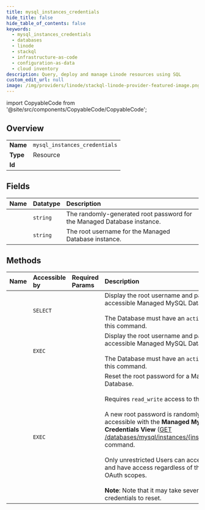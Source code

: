 ```yaml
---
title: mysql_instances_credentials
hide_title: false
hide_table_of_contents: false
keywords:
  - mysql_instances_credentials
  - databases
  - linode    
  - stackql
  - infrastructure-as-code
  - configuration-as-data
  - cloud inventory
description: Query, deploy and manage Linode resources using SQL
custom_edit_url: null
image: /img/providers/linode/stackql-linode-provider-featured-image.png
---
```


import CopyableCode from '@site/src/components/CopyableCode/CopyableCode';




## Overview
<table><tbody>
<tr><td><b>Name</b></td><td><code>mysql_instances_credentials</code></td></tr>
<tr><td><b>Type</b></td><td>Resource</td></tr>
<tr><td><b>Id</b></td><td><CopyableCode code="linode.databases.mysql_instances_credentials" /></td></tr>
</tbody></table>

## Fields
| Name | Datatype | Description |
|:-----|:---------|:------------|
| <CopyableCode code="password" /> | `string` | The randomly-generated root password for the Managed Database instance. |
| <CopyableCode code="username" /> | `string` | The root username for the Managed Database instance. |
## Methods
| Name | Accessible by | Required Params | Description |
|:-----|:--------------|:----------------|:------------|
| <CopyableCode code="getDatabasesMySQLInstanceCredentials" /> | `SELECT` | <CopyableCode code="instanceId" /> | Display the root username and password for an accessible Managed MySQL Database.<br /><br />The Database must have an `active` status to perform this command.<br /> |
| <CopyableCode code="_getDatabasesMySQLInstanceCredentials" /> | `EXEC` | <CopyableCode code="instanceId" /> | Display the root username and password for an accessible Managed MySQL Database.<br /><br />The Database must have an `active` status to perform this command.<br /> |
| <CopyableCode code="postDatabasesMySQLInstanceCredentialsReset" /> | `EXEC` | <CopyableCode code="instanceId" /> | Reset the root password for a Managed MySQL Database.<br /><br />Requires `read_write` access to the Database.<br /><br />A new root password is randomly generated and accessible with the **Managed MySQL Database Credentials View** ([GET /databases/mysql/instances/&#123;instanceId&#125;/credentials](/docs/api/databases/#managed-mysql-database-credentials-view)) command.<br /><br />Only unrestricted Users can access this command, and have access regardless of the acting token's OAuth scopes.<br /><br />**Note**: Note that it may take several seconds for credentials to reset.<br /> |
